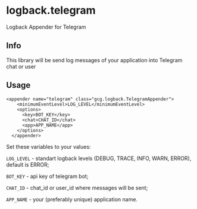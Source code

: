 # logback.telegram
Logback Appender for Telegram

## Info

This library will be send log messages of your application into Telegram chat or user

## Usage

```
<appender name="telegram" class="gcg.logback.TelegramAppender">
    <minimumEventLevel>LOG_LEVEL</minimumEventLevel>
    <options>
      <key>BOT_KEY</key>
      <chat>CHAT_ID</chat>
      <app>APP_NAME</app>
    </options>
  </appender>
 ```

Set these variables to your values:

`LOG_LEVEL` - standart logback levels (DEBUG, TRACE, INFO, WARN, ERROR), default is ERROR;

`BOT_KEY` - api key of telegram bot;

`CHAT_ID` - chat_id or user_id where messages will be sent;

`APP_NAME` - your (preferably unique) application name.
